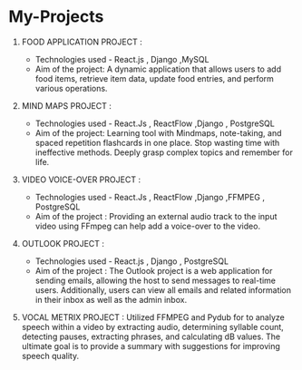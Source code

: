 # My-Projects
1) FOOD APPLICATION PROJECT :
    * Technologies used - React.js , Django ,MySQL
    * Aim of the project:
        A dynamic application that allows users to add food items, retrieve item data, update food entries, and perform various operations.

2) MIND MAPS PROJECT :
    * Technologies used - React.Js , ReactFlow ,Django , PostgreSQL
    * Aim of the project:
        Learning tool with Mindmaps, note-taking, and spaced repetition flashcards in one place.
        Stop wasting time with ineffective methods. Deeply grasp complex topics and remember for life.

3) VIDEO VOICE-OVER PROJECT :
    * Technologies used - React.Js , ReactFlow ,Django ,FFMPEG , PostgreSQL
    * Aim of the project :
        Providing an external audio track to the input video using FFmpeg can help add a voice-over to the video.

4) OUTLOOK PROJECT :
    * Technologies used - React.js , Django , PostgreSQL
    * Aim of the project :
        The Outlook project is a web application for sending emails, allowing the host to send messages to real-time users. Additionally, users can view all emails and related information in their inbox as 
        well as the admin inbox.

5) VOCAL METRIX PROJECT :
   Utilized FFMPEG and Pydub for to analyze speech within a video by extracting audio, determining syllable count, detecting pauses, extracting phrases, and calculating dB values. The ultimate goal is to 
   provide a summary with suggestions for improving speech quality.
